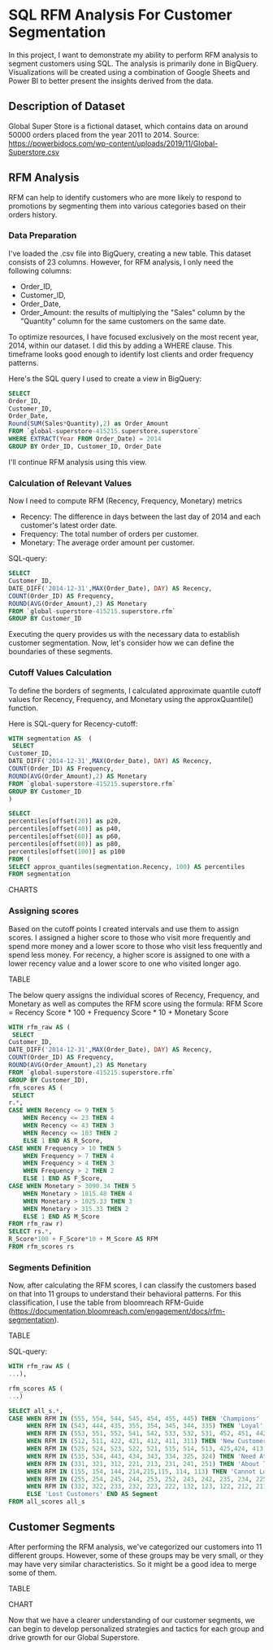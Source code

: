 # SQL RFM Analysis For Customer Segmentation

In this project, I want to demonstrate my ability to perform RFM analysis to segment customers using SQL. The analysis is primarily done in BigQuery. Visualizations will be created using a combination of Google Sheets and Power BI to better present the insights derived from the data.

## Description of Dataset

Global Super Store is a fictional dataset, which contains data on around 50000 orders placed from the year 2011 to 2014.
Source: https://powerbidocs.com/wp-content/uploads/2019/11/Global-Superstore.csv

## RFM Analysis

RFM can help to identify customers who are more likely to respond to promotions by segmenting them into various categories based on their orders history.

### Data Preparation

I've loaded the .csv file into BigQuery, creating a new table. This dataset consists of 23 columns. However, for RFM analysis, I only need the following columns:

* Order_ID,
* Customer_ID,
* Order_Date,
* Order_Amount: the results of multiplying the "Sales" column by the "Quantity" column for the same customers on the same date.

To optimize resources, I have focused exclusively on the most recent year, 2014, within our dataset. I did this by adding a WHERE clause. This timeframe looks good enough to identify lost clients and order frequency patterns.

Here's the SQL query I used to create a view in BigQuery:

```SQL
SELECT
Order_ID,
Customer_ID,
Order_Date,
Round(SUM(Sales*Quantity),2) as Order_Amount
FROM `global-superstore-415215.superstore.superstore`
WHERE EXTRACT(Year FROM Order_Date) = 2014
GROUP BY Order_ID, Customer_ID, Order_Date
```

I'll continue RFM analysis using this view.

### Calculation of Relevant Values

Now I need to compute RFM (Recency, Frequency, Monetary) metrics

* Recency: The difference in days between the last day of 2014 and each customer's latest order date.
* Frequency: The total number of orders per customer.
* Monetary: The average order amount per customer.

SQL-query:

```SQL
SELECT
Customer_ID,
DATE_DIFF('2014-12-31',MAX(Order_Date), DAY) AS Recency,
COUNT(Order_ID) AS Frequency,
ROUND(AVG(Order_Amount),2) AS Monetary
FROM `global-superstore-415215.superstore.rfm`
GROUP BY Customer_ID
```

Executing the query provides us with the necessary data to establish customer segmentation. Now, let's consider how we can define the boundaries of these segments.

### Cutoff Values Calculation

To define the borders of segments, I calculated approximate quantile cutoff values for Recency, Frequency, and Monetary using the approxQuantile() function.

Here is SQL-query for Recency-cutoff:

```SQL
WITH segmentation AS  (
 SELECT
Customer_ID,
DATE_DIFF('2014-12-31',MAX(Order_Date), DAY) AS Recency,
COUNT(Order_ID) AS Frequency,
ROUND(AVG(Order_Amount),2) AS Monetary
FROM `global-superstore-415215.superstore.rfm`
GROUP BY Customer_ID
)

SELECT
percentiles[offset(20)] as p20,
percentiles[offset(40)] as p40,
percentiles[offset(60)] as p60,
percentiles[offset(80)] as p80,
percentiles[offset(100)] as p100
FROM (
SELECT approx_quantiles(segmentation.Recency, 100) AS percentiles
FROM segmentation
```
CHARTS

### Assigning scores

Based on the cutoff points I created intervals and use them to assign scores. I assigned a higher score to those who visit more frequently and spend more money and a lower score to those who visit less frequently and spend less money. For recency, a higher score is assigned to one with a lower recency value and a lower score to one who visited longer ago.

TABLE

The below query assigns the individual scores of Recency, Frequency, and Monetary as well as computes the RFM score using the formula: RFM Score = Recency Score * 100 + Frequency Score * 10 + Monetary Score

```SQL
WITH rfm_raw AS (
 SELECT
Customer_ID,
DATE_DIFF('2014-12-31',MAX(Order_Date), DAY) AS Recency,
COUNT(Order_ID) AS Frequency,
ROUND(AVG(Order_Amount),2) AS Monetary
FROM `global-superstore-415215.superstore.rfm`
GROUP BY Customer_ID),
rfm_scores AS (
 SELECT
r.*,
CASE WHEN Recency <= 9 THEN 5
    WHEN Recency <= 23 THEN 4
    WHEN Recency <= 43 THEN 3
    WHEN Recency <= 103 THEN 2
    ELSE 1 END AS R_Score,
CASE WHEN Frequency > 10 THEN 5
    WHEN Frequency > 7 THEN 4
    WHEN Frequency > 4 THEN 3
    WHEN Frequency > 2 THEN 2
    ELSE 1 END AS F_Score,
CASE WHEN Monetary > 3090.34 THEN 5
    WHEN Monetary > 1815.48 THEN 4
    WHEN Monetary > 1025.33 THEN 3
    WHEN Monetary > 315.33 THEN 2
    ELSE 1 END AS M_Score
FROM rfm_raw r)
SELECT rs.*,
R_Score*100 + F_Score*10 + M_Score AS RFM
FROM rfm_scores rs
```
### Segments Definition

Now, after calculating the RFM scores, I can classify the customers based on that into 11 groups to understand their behavioral patterns. For this classification, I use the table from bloomreach RFM-Guide (https://documentation.bloomreach.com/engagement/docs/rfm-segmentation). 

TABLE

SQL-query:

```SQL
WITH rfm_raw AS (
...),

rfm_scores AS (
...)

SELECT all_s.*,
CASE WHEN RFM IN (555, 554, 544, 545, 454, 455, 445) THEN 'Champions'
     WHEN RFM IN (543, 444, 435, 355, 354, 345, 344, 335) THEN 'Loyal'
     WHEN RFM IN (553, 551, 552, 541, 542, 533, 532, 531, 452, 451, 442, 441, 431, 453, 433, 432, 423, 353, 352, 351, 342, 341, 333, 323) THEN 'Potential Loyalists'
     WHEN RFM IN (512, 511, 422, 421, 412, 411, 311) THEN 'New Customers'
     WHEN RFM IN (525, 524, 523, 522, 521, 515, 514, 513, 425,424, 413,414,415, 315, 314, 313) THEN 'Promising'
     WHEN RFM IN (535, 534, 443, 434, 343, 334, 325, 324) THEN 'Need Attention'
     WHEN RFM IN (331, 321, 312, 221, 213, 231, 241, 251) THEN 'About To Sleep'
     WHEN RFM IN (155, 154, 144, 214,215,115, 114, 113) THEN 'Cannot Lose Them But Losing'
     WHEN RFM IN (255, 254, 245, 244, 253, 252, 243, 242, 235, 234, 225, 224, 153, 152, 145, 143, 142, 135, 134, 133, 125, 124) THEN 'At Risk'
     WHEN RFM IN (332, 322, 233, 232, 223, 222, 132, 123, 122, 212, 211) THEN 'Hibernating Customers'
     ELSE 'Lost Customers' END AS Segment
FROM all_scores all_s
```

## Customer Segments

After performing the RFM analysis, we've categorized our customers into 11 different groups. However, some of these groups may be very small, or they may have very similar characteristics. So it might be a good idea to merge some of them.

TABLE

CHART


Now that we have a clearer understanding of our customer segments, we can begin to develop personalized strategies and tactics for each group and drive growth for our Global Superstore.
